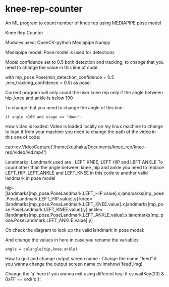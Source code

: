 # knee-rep-counter
 An ML program to count number of knee rep using 
 MEDIAPIPE pose model

Knee Rep Counter

Modules used:
OpenCV-python 
Mediapipe
Numpy

Mediapipe model:
Pose model is used for detections

Model confidence set to 0.5 both detection and tracking, to change that you need to change the value in this line of code:

with mp_pose.Pose(min_detection_confidence = 0.5 ,min_tracking_confidence = 0.5) as pose:



Current program will only count the  user knee rep only if the angle between hip ,knee and  ankle is below 100

To change that you need to change the angle of this line:

	if angle <100 and stage == 'down':

How video is loaded:
Video is loaded locally on my linux machine to change to load it from your machine you need to change the path of the video in this one of code:

cap=cv.VideoCapture('/home/kuuhaku/Documents/knee_rep/knee-rep/video/vid.mp4')


Landmarks:
Landmark used are : LEFT KNEE, LEFT HIP and LEFT ANKLE
To count other than the angle between knee ,hip and ankle you need to replace LEFT_HIP ,LEFT_ANKLE and LEFT_KNEE in this code to another valid landmark in pose model

hip=[landmarks[mp_pose.PoseLandmark.LEFT_HIP.value].x,landmarks[mp_pose.PoseLandmark.LEFT_HIP.value].y]
       knee=[landmarks[mp_pose.PoseLandmark.LEFT_KNEE.value].x,landmarks[mp_pose.PoseLandmark.LEFT_KNEE.value].y]
        ankle=[landmarks[mp_pose.PoseLandmark.LEFT_ANKLE.value].x,landmarks[mp_pose.PoseLandmark.LEFT_ANKLE.value].y]
 
 Ch	
check the diagram to look up the valid landmark in pose model:




And change the values in here in case you rename the variables:

	angle = calangle(hip,knee,ankle)

How to quit and change output screen name :
Change the name “feed” if you wanna change the output screen name 
	cv.imshow('feed',img)

Change the ‘q’ here if you wanna exit using different key:
if cv.waitKey(20) & 0xFF == ord('q'):


